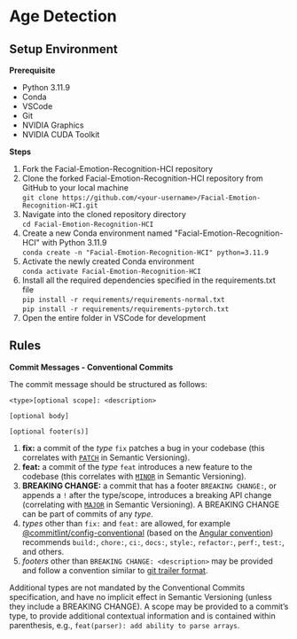 # Age Detection

## Setup Environment

**Prerequisite**

- Python 3.11.9
- Conda
- VSCode
- Git
- NVIDIA Graphics
- NVIDIA CUDA Toolkit

**Steps**

1. Fork the Facial-Emotion-Recognition-HCI repository
2. Clone the forked Facial-Emotion-Recognition-HCI repository from GitHub to your local machine<br>`git clone https://github.com/<your-username>/Facial-Emotion-Recognition-HCI.git`
3. Navigate into the cloned repository directory<br>`cd Facial-Emotion-Recognition-HCI`
4. Create a new Conda environment named "Facial-Emotion-Recognition-HCI" with Python 3.11.9<br>`conda create -n "Facial-Emotion-Recognition-HCI" python=3.11.9`
5. Activate the newly created Conda environment<br>`conda activate Facial-Emotion-Recognition-HCI`
6. Install all the required dependencies specified in the requirements.txt file<br>`pip install -r requirements/requirements-normal.txt`<br>`pip install -r requirements/requirements-pytorch.txt`
7. Open the entire folder in VSCode for development

## Rules

**Commit Messages - Conventional Commits**

The commit message should be structured as follows:

```
<type>[optional scope]: <description>

[optional body]

[optional footer(s)]
```

1. **fix:** a commit of the *type* `fix` patches a bug in your codebase (this correlates with [`PATCH`](http://semver.org/#summary) in Semantic Versioning).
2. **feat:** a commit of the *type* `feat` introduces a new feature to the codebase (this correlates with [`MINOR`](http://semver.org/#summary) in Semantic Versioning).
3. **BREAKING CHANGE:** a commit that has a footer `BREAKING CHANGE:`, or appends a `!` after the type/scope, introduces a breaking API change (correlating with [`MAJOR`](http://semver.org/#summary) in Semantic Versioning). A BREAKING CHANGE can be part of commits of any *type*.
4. *types* other than `fix:` and `feat:` are allowed, for example [@commitlint/config-conventional](https://github.com/conventional-changelog/commitlint/tree/master/@commitlint/config-conventional) (based on the [Angular convention](https://github.com/angular/angular/blob/22b96b9/CONTRIBUTING.md#-commit-message-guidelines)) recommends `build:`, `chore:`, `ci:`, `docs:`, `style:`, `refactor:`, `perf:`, `test:`, and others.
5. *footers* other than `BREAKING CHANGE: <description>` may be provided and follow a convention similar to [git trailer format](https://git-scm.com/docs/git-interpret-trailers).

Additional types are not mandated by the Conventional Commits specification, and have no implicit effect in Semantic Versioning (unless they include a BREAKING CHANGE). A scope may be provided to a commit’s type, to provide additional contextual information and is contained within parenthesis, e.g., `feat(parser): add ability to parse arrays`.